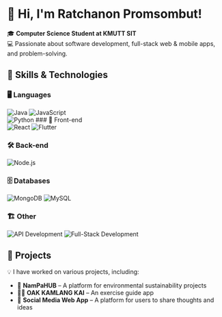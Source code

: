 # 👋 Hi, I'm Ratchanon Promsombut!  

🎓 **Computer Science Student at KMUTT SIT**  
💻 Passionate about software development, full-stack web & mobile apps, and problem-solving.  

## 🚀 Skills & Technologies  

### 🖥️ Languages  
![Java](https://img.shields.io/badge/Java-ED8B00?style=for-the-badge&logo=java&logoColor=white)  ![JavaScript](https://img.shields.io/badge/JavaScript-F7DF1E?style=for-the-badge&logo=javascript&logoColor=black)  
![Python](https://img.shields.io/badge/Python-3776AB?style=for-the-badge&logo=python&logoColor=white)  ### 🎨 Front-end  
![React](https://img.shields.io/badge/React-61DAFB?style=for-the-badge&logo=react&logoColor=black)  ![Flutter](https://img.shields.io/badge/Flutter-02569B?style=for-the-badge&logo=flutter&logoColor=white)  

### 🛠️ Back-end  
![Node.js](https://img.shields.io/badge/Node.js-339933?style=for-the-badge&logo=node.js&logoColor=white)  

### 🗄️ Databases  
![MongoDB](https://img.shields.io/badge/MongoDB-47A248?style=for-the-badge&logo=mongodb&logoColor=white)  ![MySQL](https://img.shields.io/badge/MySQL-4479A1?style=for-the-badge&logo=mysql&logoColor=white)  

### 🏗️ Other  
![API Development](https://img.shields.io/badge/API%20Development-000000?style=for-the-badge&logo=fastapi&logoColor=white)  ![Full-Stack Development](https://img.shields.io/badge/Full--Stack-343A40?style=for-the-badge&logo=appveyor&logoColor=white)  

## 🔧 Projects  
💡 I have worked on various projects, including:  
- 🌱 **NamPaHUB** – A platform for environmental sustainability projects  
- 🏋️‍♂️ **OAK KAMLANG KAI** – An exercise guide app  
- 📢 **Social Media Web App** – A platform for users to share thoughts and ideas  
